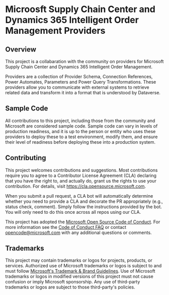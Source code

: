 # Microosft Supply Chain Center and Dynamics 365 Intelligent Order Management Providers

## Overview

This project is a collabaration with the community on providers for Microsoft Supply Chain Center and Dynamics 365 Intelligent Order Management.

Providers are a collection of Provider Schema, Connection References, Power Automates, Parameters and Power Query Transformations. These providers allow you to communicate with external systems to retrieve related data and transform it into a format that is understood by Dataverse.

## Sample Code

All contributions to this project, including those from the community and Microsoft are considered sample code. Sample code can vary in levels of production readiness, and it is up to the person or entity who uses these providers to deploy these to a test environment, modify them, and ensure their level of readiness before deploying these into a production system.

## Contributing

This project welcomes contributions and suggestions.  Most contributions require you to agree to a
Contributor License Agreement (CLA) declaring that you have the right to, and actually do, grant us
the rights to use your contribution. For details, visit https://cla.opensource.microsoft.com.

When you submit a pull request, a CLA bot will automatically determine whether you need to provide
a CLA and decorate the PR appropriately (e.g., status check, comment). Simply follow the instructions
provided by the bot. You will only need to do this once across all repos using our CLA.

This project has adopted the [Microsoft Open Source Code of Conduct](https://opensource.microsoft.com/codeofconduct/).
For more information see the [Code of Conduct FAQ](https://opensource.microsoft.com/codeofconduct/faq/) or
contact [opencode@microsoft.com](mailto:opencode@microsoft.com) with any additional questions or comments.

## Trademarks

This project may contain trademarks or logos for projects, products, or services. Authorized use of Microsoft 
trademarks or logos is subject to and must follow 
[Microsoft's Trademark & Brand Guidelines](https://www.microsoft.com/en-us/legal/intellectualproperty/trademarks/usage/general).
Use of Microsoft trademarks or logos in modified versions of this project must not cause confusion or imply Microsoft sponsorship.
Any use of third-party trademarks or logos are subject to those third-party's policies.
